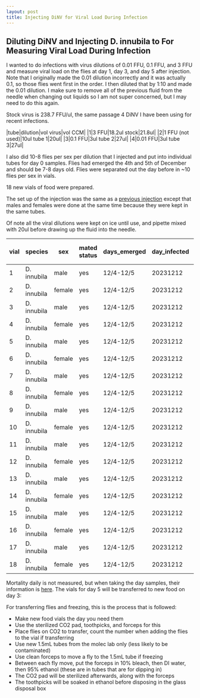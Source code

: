 ```yaml
---
layout: post
title: Injecting DiNV for Viral Load During Infection 
---
```


## Diluting DiNV and Injecting D. innubila to For Measuring Viral Load During Infection 

I wanted to do infections with virus dilutions of 0.01 FFU, 0.1 FFU, and 3 FFU and measure viral load on the flies at day 1, day 3, and day 5 after injection. Note that I originally made the 0.01 dilution incorrectly and it was actually 0.1, so those flies went first in the order. I then diluted that by 1:10 and made the 0.01 dilution. I make sure to remove all of the previous fluid from the needle when changing out liquids so I am not super concerned, but I may need to do this again. 

Stock virus is 238.7 FFU/ul, the same passage 4 DiNV I have been using for recent infections. 

|tube|dilution|vol virus|vol CCM|
|1|3 FFU|18.2ul stock|21.8ul|
|2|1 FFU (not used)|10ul tube 1|20ul|
|3|0.1 FFU|3ul tube 2|27ul|
|4|0.01 FFU|3ul tube 3|27ul|

I also did 10-8 flies per sex per dilution that I injected and put into individual tubes for day 0 samples. Flies had emerged the 4th and 5th of December and should be 7-8 days old. Flies were separated out the day before in ~10 flies per sex in vials. 

18 new vials of food were prepared. 

The set up of the injection was the same as a [previous injection](https://meschedl.github.io/Unckless-Lab-Notebook-Maggie/2023/10/25/third-female-male-nanoject-test.html) except that males and females were done at the same time because they were kept in the same tubes.

Of note all the viral dilutions were kept on ice until use, and pipette mixed with 20ul before drawing up the fluid into the needle. 

| vial | species     | sex    | mated status | days_emerged | day_infected | age_infected | tube | treatment | volume | time | time on CO2 | original_N_number |
|------|-------------|--------|--------------|--------------|--------------|--------------|------|-----------|--------|------|-------------|-------------------|
| 1    | D. innubila | male   | yes          | 12/4-12/5    | 20231212     | 7-8 days     | 3    | 0.1 FFU   | 27.6nl | 2:34 | 10 min      | 10                |
| 2    | D. innubila | female | yes          | 12/4-12/5    | 20231212     | 7-8 days     | 3    | 0.1 FFU   | 27.6nl | 2:34 | 10 min      | 10                |
| 3    | D. innubila | male   | yes          | 12/4-12/5    | 20231212     | 7-8 days     | 3    | 0.1 FFU   | 27.6nl | 2:45 | 10 min      | 10                |
| 4    | D. innubila | female | yes          | 12/4-12/5    | 20231212     | 7-8 days     | 3    | 0.1 FFU   | 27.6nl | 2:45 | 10 min      | 10                |
| 5    | D. innubila | male   | yes          | 12/4-12/5    | 20231212     | 7-8 days     | 3    | 0.1 FFU   | 27.6nl | 2:54 | 10 min      | 10                |
| 6    | D. innubila | female | yes          | 12/4-12/5    | 20231212     | 7-8 days     | 3    | 0.1 FFU   | 27.6nl | 2:54 | 10 min      | 10                |
| 7    | D. innubila | male   | yes          | 12/4-12/5    | 20231212     | 7-8 days     | 4    | 0.01 FFU  | 27.6nl | 3:43 | 10 min      | 10                |
| 8    | D. innubila | female | yes          | 12/4-12/5    | 20231212     | 7-8 days     | 4    | 0.01 FFU  | 27.6nl | 3:43 | 10 min      | 9                 |
| 9    | D. innubila | male   | yes          | 12/4-12/5    | 20231212     | 7-8 days     | 4    | 0.01 FFU  | 27.6nl | 3:52 | 10 min      | 10                |
| 10   | D. innubila | female | yes          | 12/4-12/5    | 20231212     | 7-8 days     | 4    | 0.01 FFU  | 27.6nl | 3:52 | 10 min      | 10                |
| 11   | D. innubila | male   | yes          | 12/4-12/5    | 20231212     | 7-8 days     | 4    | 0.01 FFU  | 27.6nl | 4:02 | 10 min      | 10                |
| 12   | D. innubila | female | yes          | 12/4-12/5    | 20231212     | 7-8 days     | 4    | 0.01 FFU  | 27.6nl | 4:02 | 10 min      | 10                |
| 13   | D. innubila | male   | yes          | 12/4-12/5    | 20231212     | 7-8 days     | 1    | 3 FFU     | 27.6nl | 4:25 | 10 min      | 8                 |
| 14   | D. innubila | female | yes          | 12/4-12/5    | 20231212     | 7-8 days     | 1    | 3 FFU     | 27.6nl | 4:25 | 10 min      | 8                 |
| 15   | D. innubila | male   | yes          | 12/4-12/5    | 20231212     | 7-8 days     | 1    | 3 FFU     | 27.6nl | 4:33 | 10 min      | 9                 |
| 16   | D. innubila | female | yes          | 12/4-12/5    | 20231212     | 7-8 days     | 1    | 3 FFU     | 27.6nl | 4:33 | 10 min      | 8                 |
| 17   | D. innubila | male   | yes          | 12/4-12/5    | 20231212     | 7-8 days     | 1    | 3 FFU     | 27.6nl | 4:41 | 10 min      | 10                |
| 18   | D. innubila | female | yes          | 12/4-12/5    | 20231212     | 7-8 days     | 1    | 3 FFU     | 27.6nl | 4:41 | 10 min      | 10                |

Mortality daily is not measured, but when taking the day samples, their information is [here](https://docs.google.com/spreadsheets/d/14mcSX0mDDw-3cea6Oii0t9ylY7oqrMfXe3hAOwqSgEg/edit#gid=0). The vials for day 5 will be transferred to new food on day 3:

For transferring flies and freezing, this is the process that is followed:

- Make new food vials the day you need them 
- Use the sterilized CO2 pad, toothpicks, and forceps for this 
- Place flies on CO2 to transfer, count the number when adding the flies to the vial if transferring
- Use new 1.5mL tubes from the molec lab only (less likely to be contaminated)
- Use clean forceps to move a fly to the 1.5mL tube if freezing
- Between each fly move, put the forceps in 10% bleach, then DI water, then 95% ethanol (these are in tubes that are for dipping in)
- The CO2 pad will be sterilized afterwards, along with the forceps 
- The toothpicks will be soaked in ethanol before disposing in the glass disposal box 